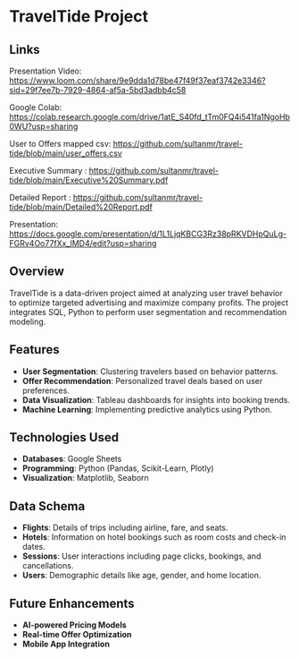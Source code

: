 # TravelTide Project
## Links
Presentation Video: https://www.loom.com/share/9e9dda1d78be47f49f37eaf3742e3346?sid=29f7ee7b-7929-4864-af5a-5bd3adbb4c58

Google Colab: https://colab.research.google.com/drive/1atE_S40fd_tTm0FQ4i541fa1NgoHb0WU?usp=sharing

User to Offers mapped csv: https://github.com/sultanmr/travel-tide/blob/main/user_offers.csv

Executive Summary : https://github.com/sultanmr/travel-tide/blob/main/Executive%20Summary.pdf

Detailed Report  : https://github.com/sultanmr/travel-tide/blob/main/Detailed%20Report.pdf

Presentation: https://docs.google.com/presentation/d/1L1LjqKBCG3Rz38pRKVDHpQuLg-FGRv4Oo77fXx_lMD4/edit?usp=sharing

## Overview
TravelTide is a data-driven project aimed at analyzing user travel behavior to optimize targeted advertising and maximize company profits. The project integrates SQL, Python to perform user segmentation and recommendation modeling.

## Features
- **User Segmentation**: Clustering travelers based on behavior patterns.
- **Offer Recommendation**: Personalized travel deals based on user preferences.
- **Data Visualization**: Tableau dashboards for insights into booking trends.
- **Machine Learning**: Implementing predictive analytics using Python.

## Technologies Used
- **Databases**: Google Sheets
- **Programming**: Python (Pandas, Scikit-Learn, Plotly)
- **Visualization**: Matplotlib, Seaborn

## Data Schema
- **Flights**: Details of trips including airline, fare, and seats.
- **Hotels**: Information on hotel bookings such as room costs and check-in dates.
- **Sessions**: User interactions including page clicks, bookings, and cancellations.
- **Users**: Demographic details like age, gender, and home location.

## Future Enhancements
- **AI-powered Pricing Models**
- **Real-time Offer Optimization**
- **Mobile App Integration**
